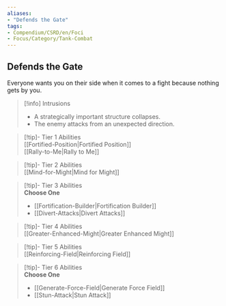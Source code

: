 ```yaml
---
aliases:
- "Defends the Gate"
tags:
- Compendium/CSRD/en/Foci
- Focus/Category/Tank-Combat
---
```


  
## Defends the Gate  
Everyone wants you on their side when it comes to a fight because nothing gets by you.  

>[!info] Intrusions  
>- A strategically important structure collapses.  
>- The enemy attacks from an unexpected direction.  


>[!tip]- Tier 1 Abilities  
> [[Fortified-Position|Fortified Position]]  
> [[Rally-to-Me|Rally to Me]]  


>[!tip]- Tier 2 Abilities  
> [[Mind-for-Might|Mind for Might]]  


>[!tip]- Tier 3 Abilities  
> **Choose One**  
>- [[Fortification-Builder|Fortification Builder]]  
>- [[Divert-Attacks|Divert Attacks]]  


>[!tip]- Tier 4 Abilities  
> [[Greater-Enhanced-Might|Greater Enhanced Might]]  


>[!tip]- Tier 5 Abilities  
> [[Reinforcing-Field|Reinforcing Field]]  


>[!tip]- Tier 6 Abilities  
> **Choose One**  
>- [[Generate-Force-Field|Generate Force Field]]  
>- [[Stun-Attack|Stun Attack]]